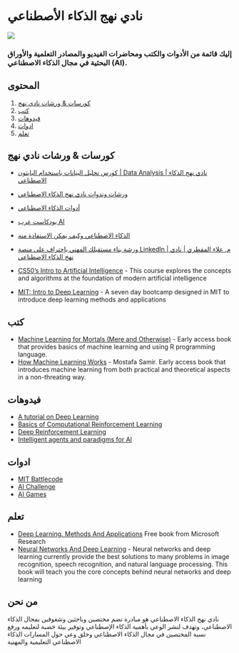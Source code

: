 #                        نادي نهج الذكاء الأصطناعي  

![](	https://aiapproachclub.com/images/logo-color.png)
###                               إليك قائمة من الأدوات والكتب ومحاضرات الفيديو والمصادر التعلمية والأوراق البحثية في مجال الذكاء الاصطناعي (AI).

## المحتوى 

1. [كورسات & ورشات نادي نهج ](#كورسات_&_ورشات_نادي_نهج )
2. [كتب](#كتب)
3. [فيدوهات](#فيدوهات )
11. [ادوات](#ادوات)
8. [تعلم](#تعلم)

## كورسات & ورشات نادي نهج
* [كورس تحليل البيانات باستخدام البايثون | Data Analysis | نادي نهج الذكاء الاصطناعي](https://www.youtube.com/playlist?list=PL6rf96_rBBjhTpMYULFpBHWmwSgrl00aB)
* [ورشات وندوات نادي نهج الذكاء الاصطناعي](https://www.youtube.com/playlist?list=PL6rf96_rBBjiU81m1ENzpcDCA6d7fuHET)
* [أدوات الذكاء الاصطناعي](https://www.youtube.com/playlist?list=PL6rf96_rBBjhAMVI1ngkhn3gERA54wwVR)
* [بودكاست عرب AI](https://www.youtube.com/playlist?list=PL6rf96_rBBjhD5K0plXJbcdCEhS9ges2G)
* [الذكاء الاصطناعي وكيف يمكن الاستفادة منه](https://www.youtube.com/watch?v=o96jddIW-Hw)
* [ورشة بناء مستقبلك المهني بإحتراف على منصة LinkedIn | م. علاء المقطري | نادي نهج الذكاء الاصطناعي](https://www.youtube.com/watch?v=aWNRJbeeEv8)


* [CS50’s Intro to Artificial Intelligence](https://cs50.harvard.edu/ai/2020) - This course explores the concepts and algorithms at the foundation of modern artificial intelligence
* [MIT: Intro to Deep Learning](https://introtodeeplearning.com) - A seven day bootcamp designed in MIT to introduce deep learning methods and applications

## كتب

* [Machine Learning for Mortals (Mere and Otherwise)](https://www.manning.com/books/machine-learning-for-mortals-mere-and-otherwise) - Early access book that provides basics of machine learning and using R programming language.
* [How Machine Learning Works](https://livebook.manning.com/book/how-machine-learning-works/welcome/v-5) - Mostafa Samir. Early access book that introduces machine learning from both practical and theoretical aspects in a non-threating way.


## فيدوهات

* [A tutorial on Deep Learning](http://videolectures.net/jul09_hinton_deeplearn)
* [Basics of Computational Reinforcement Learning](http://videolectures.net/rldm2015_littman_computational_reinforcement)
* [Deep Reinforcement Learning](http://videolectures.net/rldm2015_silver_reinforcement_learning)
* [Intelligent agents and paradigms for AI](https://youtu.be/7o2GzSj86e8?t=3457)


## ادوات 

* [MIT Battlecode](https://www.battlecode.org/)
* [AI Challenge](http://aichallenge.org)
* [AI Games](http://theaigames.com)

## تعلم 

* [Deep Learning. Methods And Applications](http://research.microsoft.com/pubs/209355/DeepLearning-NowPublishing-Vol7-SIG-039.pdf) Free book from Microsoft Research
* [Neural Networks And Deep Learning](http://neuralnetworksanddeeplearning.com) - Neural networks and deep learning currently provide the best solutions to many problems in image recognition, speech recognition, and natural language processing. This book will teach you the core concepts behind neural networks and deep learning



## من نحن 
نادي نهج الذكاء الاصطناعي هو مبادرة تضم مختصين وباحثين وشغوفين بمجال الذكاء الاصطناعي، وتهدف لنشر الوعي بأهمية الذكاء الإصطناعي وتوفير بيئة خصبة لتعليمه ورفع نسبة المختصين في مجال الذكاء الاصطناعي وخلق وعي حول المسارات الذكاء الاصطناعي التعليمية والمهنية
